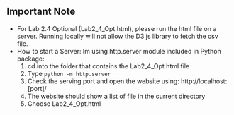 ## Important Note
- For Lab 2.4 Optional (Lab2_4_Opt.html), please run the html file on a server. Running locally will not allow the D3 js library to fetch the csv file.
- How to start a Server: Im using http.server module included in Python package:
    1. cd into the folder that contains the Lab2_4_Opt.html file
    2. Type `python -m http.server`
    3. Check the serving port and open the website using: http://localhost:[port]/
    4. The website should show a list of file in the current directory
    5. Choose Lab2_4_Opt.html